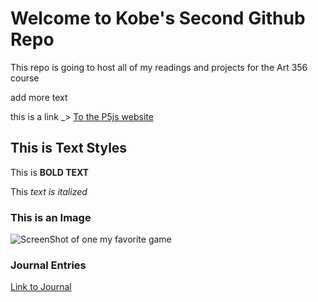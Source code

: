  # Welcome to Kobe's Second Github Repo

 This repo is going to host all of my readings and projects for the Art 356 course

 add more text

 this is a link _> [To the P5js website](https://p5js.org/)

 ## This is Text Styles

 This is **BOLD TEXT**

 This *text is italized*

 ### This is an Image

 ![ScreenShot of one my favorite game](https://encrypted-tbn3.gstatic.com/images?q=tbn:ANd9GcSfs9Db54vi7IrWFbPhOunrrYDmztV-0N-p5UB4Wr8ViZmjmW2V)
 
### Journal Entries

[Link to Journal](journal/8262025entry.md)
